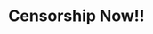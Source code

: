 ---
title: "Censorship Now!!"
isbn: "9781617754098"
image_path: "https://ecx.images-amazon.com/images/I/31fAfkZVnSL.jpg"
thumbnail_height: "500"
thumbnail_width: "324"
url: "https://www.amazon.com/Censorship-Now-Ian-F-Svenonius/dp/1617754099/ref=tmm_pap_swatch_0?_encoding=UTF8&amp;qid=1445870495&amp;sr=1-1"
---